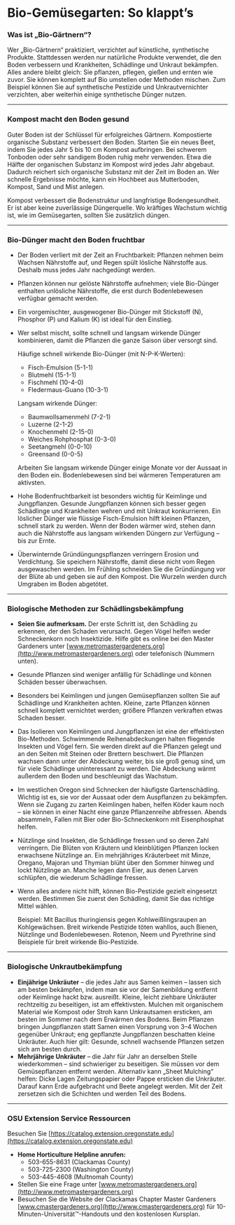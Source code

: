 # Bio-Gemüsegarten: So klappt’s

### Was ist „Bio-Gärtnern“?

Wer „Bio-Gärtnern“ praktiziert, verzichtet auf künstliche, synthetische Produkte. Stattdessen werden nur natürliche Produkte verwendet, die den Boden verbessern und Krankheiten, Schädlinge und Unkraut bekämpfen. Alles andere bleibt gleich: Sie pflanzen, pflegen, gießen und ernten wie zuvor. Sie können komplett auf Bio umstellen oder Methoden mischen. Zum Beispiel können Sie auf synthetische Pestizide und Unkrautvernichter verzichten, aber weiterhin einige synthetische Dünger nutzen.

---

### Kompost macht den Boden gesund

Guter Boden ist der Schlüssel für erfolgreiches Gärtnern. Kompostierte organische Substanz verbessert den Boden. Starten Sie ein neues Beet, indem Sie jedes Jahr 5 bis 10 cm Kompost aufbringen. Bei schwerem Tonboden oder sehr sandigem Boden ruhig mehr verwenden. Etwa die Hälfte der organischen Substanz im Kompost wird jedes Jahr abgebaut. Dadurch reichert sich organische Substanz mit der Zeit im Boden an. Wer schnelle Ergebnisse möchte, kann ein Hochbeet aus Mutterboden, Kompost, Sand und Mist anlegen.

Kompost verbessert die Bodenstruktur und langfristige Bodengesundheit. Er ist aber keine zuverlässige Düngerquelle. Wo kräftiges Wachstum wichtig ist, wie im Gemüsegarten, sollten Sie zusätzlich düngen.

---

### Bio-Dünger macht den Boden fruchtbar

- Der Boden verliert mit der Zeit an Fruchtbarkeit: Pflanzen nehmen beim Wachsen Nährstoffe auf, und Regen spült lösliche Nährstoffe aus. Deshalb muss jedes Jahr nachgedüngt werden.
- Pflanzen können nur gelöste Nährstoffe aufnehmen; viele Bio-Dünger enthalten unlösliche Nährstoffe, die erst durch Bodenlebewesen verfügbar gemacht werden.
- Ein vorgemischter, ausgewogener Bio-Dünger mit Stickstoff (N), Phosphor (P) und Kalium (K) ist ideal für den Einstieg.
- Wer selbst mischt, sollte schnell und langsam wirkende Dünger kombinieren, damit die Pflanzen die ganze Saison über versorgt sind.

  Häufige schnell wirkende Bio-Dünger (mit N-P-K-Werten):
  - Fisch-Emulsion (5-1-1)
  - Blutmehl (15-1-1)
  - Fischmehl (10-4-0)
  - Fledermaus-Guano (10-3-1)

  Langsam wirkende Dünger:
  - Baumwollsamenmehl (7-2-1)
  - Luzerne (2-1-2)
  - Knochenmehl (2-15-0)
  - Weiches Rohphosphat (0-3-0)
  - Seetangmehl (0-0-10)
  - Greensand (0-0-5)

  Arbeiten Sie langsam wirkende Dünger einige Monate vor der Aussaat in den Boden ein. Bodenlebewesen sind bei wärmeren Temperaturen am aktivsten.

- Hohe Bodenfruchtbarkeit ist besonders wichtig für Keimlinge und Jungpflanzen. Gesunde Jungpflanzen können sich besser gegen Schädlinge und Krankheiten wehren und mit Unkraut konkurrieren. Ein löslicher Dünger wie flüssige Fisch-Emulsion hilft kleinen Pflanzen, schnell stark zu werden. Wenn der Boden wärmer wird, stehen dann auch die Nährstoffe aus langsam wirkenden Düngern zur Verfügung – bis zur Ernte.
- Überwinternde Gründüngungspflanzen verringern Erosion und Verdichtung. Sie speichern Nährstoffe, damit diese nicht vom Regen ausgewaschen werden. Im Frühling schneiden Sie die Gründüngung vor der Blüte ab und geben sie auf den Kompost. Die Wurzeln werden durch Umgraben im Boden abgetötet.

---

### Biologische Methoden zur Schädlingsbekämpfung

- **Seien Sie aufmerksam.** Der erste Schritt ist, den Schädling zu erkennen, der den Schaden verursacht. Gegen Vögel helfen weder Schneckenkorn noch Insektizide. Hilfe gibt es online bei den Master Gardeners unter [www.metromastergardeners.org](http://www.metromastergardeners.org) oder telefonisch (Nummern unten).
- Gesunde Pflanzen sind weniger anfällig für Schädlinge und können Schäden besser überwachsen.
- Besonders bei Keimlingen und jungen Gemüsepflanzen sollten Sie auf Schädlinge und Krankheiten achten. Kleine, zarte Pflanzen können schnell komplett vernichtet werden; größere Pflanzen verkraften etwas Schaden besser.
- Das Isolieren von Keimlingen und Jungpflanzen ist eine der effektivsten Bio-Methoden. Schwimmende Reihenabdeckungen halten fliegende Insekten und Vögel fern. Sie werden direkt auf die Pflanzen gelegt und an den Seiten mit Steinen oder Brettern beschwert. Die Pflanzen wachsen dann unter der Abdeckung weiter, bis sie groß genug sind, um für viele Schädlinge uninteressant zu werden. Die Abdeckung wärmt außerdem den Boden und beschleunigt das Wachstum.
- Im westlichen Oregon sind Schnecken der häufigste Gartenschädling. Wichtig ist es, sie vor der Aussaat oder dem Auspflanzen zu bekämpfen. Wenn sie Zugang zu zarten Keimlingen haben, helfen Köder kaum noch – sie können in einer Nacht eine ganze Pflanzenreihe abfressen. Abends absammeln, Fallen mit Bier oder Bio-Schneckenkorn mit Eisenphosphat helfen.
- Nützlinge sind Insekten, die Schädlinge fressen und so deren Zahl verringern. Die Blüten von Kräutern und kleinblütigen Pflanzen locken erwachsene Nützlinge an. Ein mehrjähriges Kräuterbeet mit Minze, Oregano, Majoran und Thymian blüht über den Sommer hinweg und lockt Nützlinge an. Manche legen dann Eier, aus denen Larven schlüpfen, die wiederum Schädlinge fressen.
- Wenn alles andere nicht hilft, können Bio-Pestizide gezielt eingesetzt werden. Bestimmen Sie zuerst den Schädling, damit Sie das richtige Mittel wählen.

  Beispiel: Mit Bacillus thuringiensis gegen Kohlweißlingsraupen an Kohlgewächsen. Breit wirkende Pestizide töten wahllos, auch Bienen, Nützlinge und Bodenlebewesen. Rotenon, Neem und Pyrethrine sind Beispiele für breit wirkende Bio-Pestizide.

---

### Biologische Unkrautbekämpfung

- **Einjährige Unkräuter** – die jedes Jahr aus Samen keimen – lassen sich am besten bekämpfen, indem man sie vor der Samenbildung entfernt oder Keimlinge hackt bzw. ausreißt. Kleine, leicht ziehbare Unkräuter rechtzeitig zu beseitigen, ist am effektivsten. Mulchen mit organischem Material wie Kompost oder Stroh kann Unkrautsamen ersticken, am besten im Sommer nach dem Erwärmen des Bodens. Beim Pflanzen bringen Jungpflanzen statt Samen einen Vorsprung von 3–4 Wochen gegenüber Unkraut; eng gepflanzte Jungpflanzen beschatten kleine Unkräuter. Auch hier gilt: Gesunde, schnell wachsende Pflanzen setzen sich am besten durch.
- **Mehrjährige Unkräuter** – die Jahr für Jahr an derselben Stelle wiederkommen – sind schwieriger zu beseitigen. Sie müssen vor dem Gemüsepflanzen entfernt werden. Alternativ kann „Sheet Mulching“ helfen: Dicke Lagen Zeitungspapier oder Pappe ersticken die Unkräuter. Darauf kann Erde aufgebracht und Beete angelegt werden. Mit der Zeit zersetzen sich die Schichten und werden Teil des Bodens.

---

### OSU Extension Service Ressourcen

Besuchen Sie [https://catalog.extension.oregonstate.edu](https://catalog.extension.oregonstate.edu)


- **Home Horticulture Helpline anrufen:**
  - 503-655-8631 (Clackamas County)
  - 503-725-2300 (Washington County)
  - 503-445-4608 (Multnomah County)
- Stellen Sie eine Frage unter [www.metromastergardeners.org](http://www.metromastergardeners.org)
- Besuchen Sie die Website der Clackamas Chapter Master Gardeners [www.cmastergardeners.org](http://www.cmastergardeners.org) für 10-Minuten-Universität™-Handouts und den kostenlosen Kursplan.
